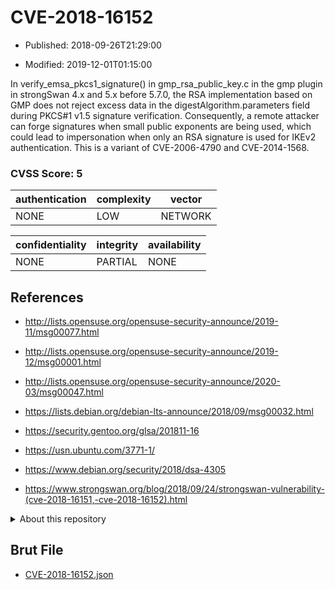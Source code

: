 # CVE-2018-16152

- Published: 2018-09-26T21:29:00

- Modified: 2019-12-01T01:15:00

In verify_emsa_pkcs1_signature() in gmp_rsa_public_key.c in the gmp plugin in strongSwan 4.x and 5.x before 5.7.0, the RSA implementation based on GMP does not reject excess data in the digestAlgorithm.parameters field during PKCS#1 v1.5 signature verification. Consequently, a remote attacker can forge signatures when small public exponents are being used, which could lead to impersonation when only an RSA signature is used for IKEv2 authentication. This is a variant of CVE-2006-4790 and CVE-2014-1568.

### CVSS Score: **5**

| authentication | complexity | vector |
| --- | --- | --- |
| NONE | LOW | NETWORK |

| confidentiality | integrity | availability |
| --- | --- | --- |
| NONE | PARTIAL | NONE |

## References

* http://lists.opensuse.org/opensuse-security-announce/2019-11/msg00077.html

* http://lists.opensuse.org/opensuse-security-announce/2019-12/msg00001.html

* http://lists.opensuse.org/opensuse-security-announce/2020-03/msg00047.html

* https://lists.debian.org/debian-lts-announce/2018/09/msg00032.html

* https://security.gentoo.org/glsa/201811-16

* https://usn.ubuntu.com/3771-1/

* https://www.debian.org/security/2018/dsa-4305

* https://www.strongswan.org/blog/2018/09/24/strongswan-vulnerability-(cve-2018-16151,-cve-2018-16152).html

<details>
<summary>About this repository</summary> 

  This repository is part of the project [Live Hack CVE](https://github.com/Live-Hack-CVE). Main website can be found [www.live-hack.org](https://www.live-hack.org) 
  
  Made by [Sn0wAlice](https://github.com/Sn0wAlice) for the people that care about security and need to have a feed of the latest CVEs. Hope you enjoy it, don't forget to star the repo and follow me on [Twitter](https://twitter.com/Sn0wAlice) and [Github](https://github.com/Sn0wAlice). And that is my [personnal website](https://www.alice-snow.me/)

  - [Home Page](https://github.com/Live-Hack-CVE)
  - [Framework](https://github.com/Live-Hack-CVE/cve-framework)
  - [CVE database](https://github.com/Live-Hack-CVE/full_database)
  - [Changelog](https://github.com/Live-Hack-CVE/Changelog)
</details>

## Brut File

* [CVE-2018-16152.json](https://raw.githubusercontent.com/Live-Hack-CVE/full_database/main/cves/2018/CVE-2018-16152.json)

